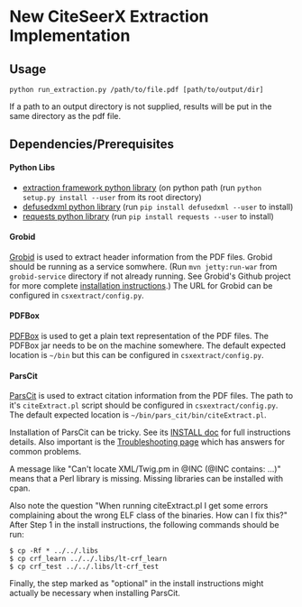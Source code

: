 # New CiteSeerX Extraction Implementation #

## Usage ##

    python run_extraction.py /path/to/file.pdf [path/to/output/dir]

If a path to an output directory is not supplied, results will be put in the same directory
as the pdf file.

## Dependencies/Prerequisites ##

#### Python Libs ####
   * [extraction framework python library][1] (on python path (run `python setup.py install --user` from its root directory)
   * [defusedxml python library][2] (run `pip install defusedxml --user` to install)
   * [requests python library][3] (run `pip install requests --user` to install)
 
#### Grobid ####
[Grobid][4] is used to extract header information from the PDF files. Grobid should be running as a service somwhere. (Run `mvn jetty:run-war` from `grobid-service` directory if not already running. See Grobid's Github project for more complete [installation instructions][5].) The URL for Grobid can be configured in `csxextract/config.py`.

#### PDFBox ####
[PDFBox][6] is used to get a plain text representation of the PDF files. The PDFBox jar needs to be on the machine somewhere. The default expected location is `~/bin` but this can be configured in `csxextract/config.py`.

#### ParsCit ####
[ParsCit][7] is used to extract citation information from the PDF files. The path to it's `citeExtract.pl` script should be configured in `csxextract/config.py`. The default expected location is `~/bin/pars_cit/bin/citeExtract.pl`.

Installation of ParsCit can be tricky. See its [INSTALL doc][8] for full instructions details. Also important is the [Troubleshooting page][9] which has answers for common problems. 

A message like "Can't locate XML/Twig.pm in @INC (@INC contains: ...)" means that a Perl library is missing. Missing libraries can be installed with cpan. 

Also note the question "When running citeExtract.pl I get some errors complaining about the wrong ELF class of the binaries. How can I fix this?" After Step 1 in the install instructions, the following commands should be run:

```shell
$ cp -Rf * ../../.libs 
$ cp crf_learn ../../.libs/lt-crf_learn
$ cp crf_test ../../.libs/lt-crf_test
```

Finally, the step marked as "optional" in the install instructions might actually be necessary when installing ParsCit.

[1]: https://github.com/SeerLabs/extractor-framework
[2]: https://pypi.python.org/pypi/defusedxml
[3]: http://docs.python-requests.org/en/latest/
[4]: https://github.com/kermitt2/grobid
[5]: https://github.com/kermitt2/grobid/wiki/Grobid-service-quick-start
[6]: http://pdfbox.apache.org/
[7]: https://github.com/knmnyn/ParsCit
[8]: https://github.com/knmnyn/ParsCit/blob/master/INSTALL
[9]: http://wing.comp.nus.edu.sg/parsCit/#t

